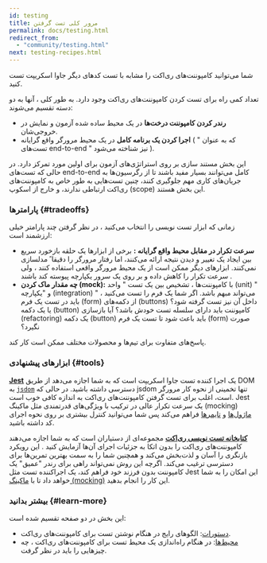 ```yaml
---
id: testing
title: مرور کلی تست گرفتن
permalink: docs/testing.html
redirect_from:
  - "community/testing.html"
next: testing-recipes.html
---
```


شما می‌توانید کامپوننت‌های ری‌اکت را مشابه با تست کد‌های دیگر جاوا اسکریپت تست کنید.

تعداد کمی راه برای تست کردن کامپوننت‌های ری‌اکت وجود دارد. به طور کلی ، آنها به دو دسته تقسیم می‌شوند:

* **رندر کردن کامپوننت درخت‌ها** در یک محیط ساده شده آزمون و نمایش در خروجی‌شان.
* **اجرا کردن یک برنامه کامل** در یک محیط مرورگر واقع گرایانه ( که به عنوان " تست‌های end-to-end " نیز شناخته می‌شود ).

این بخش مستند سازی بر روی استراتژی‌های آزمون برای اولین مورد تمرکز دارد. در حالی که تست‌های end-to-end کامل می‌توانند بسیار مفید باشند تا از رگرسیون‌ها به جریان‌های کاری مهم جلوگیری کنند، چنین تست‌هایی به طور خاص به کامپوننت‌های ری‌اکت ارتباطی ندارند، و خارج از اسکوپ (scope) این بخش هستند.

### پارامتر‌ها {#tradeoffs}


زمانی که ابزار تست نویسی را انتخاب می‌کنید ، در نظر گرفتن چند پارامتر خیلی ارزشمند است:

* **سرعت تکرار در مقابل محیط واقع گرایانه :** برخی از ابزارها یک حلقه بازخورد سریع بین ایجاد یک تغییر و دیدن نتیجه ارائه می‌کنند، اما رفتار مرورگر را دقیقا ً مدلسازی نمی‌کنند. ابزارهای دیگر ممکن است از یک محیط مرورگر واقعی استفاده کنند ، ولی سرعت تکرار را کاهش داده و بر روی یک سرور یکپارچه پیوسته‌ کند باشند .
* **چه مقدار ماک کردن (mock):** با کامپوننت‌ها ، تشخیص بین یک تست " واحد (unit) " و "یکپارچه (integration) " می‌تواند مبهم باشد. اگر شما یک فرم را تست می‌کنید ، باید در تست یک فرم (form) از دکمه‌های (‌buttons) داخل آن نیز تست گرفته شود؟ یا یک دکمه (button) کامپوننت باید دارای سلسله تست خودش باشد؟ آیا بازسازی (refactoring) یک دکمه‌ (button) باید باعث شود تا تست یک فرم (form) صورت نگیرد؟

پاسخ‌های متفاوت برای تیم‌ها و محصولات مختلف ممکن است کار کند.

### ابزارهای پیشنهادی {#tools}

**[Jest](https://facebook.github.io/jest/)** یک اجرا کننده تست جاوا‌ اسکریپت است که به شما اجازه می‌دهد از طریق DOM به [`jsdom`](/docs/testing-environments.html#mocking-a-rendering-surface) دسترسی داشته باشید. در حالی که jsdom تنها تخمینی از نحوه کار مرورگر است، اغلب برای تست گرفتن کامپوننت‌های ری‌اکت به اندازه کافی خوب است. Jest یک سرعت تکرار عالی در ترکیب با ویژگی‌های قدرتمندی مثل ماکینگ (mocking) [ماژول‌ها](/docs/testing-environments.html#mocking-modules) و [تایمر‌ها](/docs/testing-environments.html#mocking-timers) فراهم می‌کند پس شما می‌توانید کنترل بیشتری بر روی نحوه اجرای کد داشته باشید.

**[کتابخانه تست نویسی ری‌اکت](https://testing-library.com/react)** مجموعه‌ای از دستیاران است که به شما اجازه می‌دهند کامپوننت‌های ری‌اکت را بدون اتکا به جزئیات اجرای آن‌ها آزمایش کنید . این رویکرد بازنگری را آسان و لذت‌بخش می‌کند و همچنین شما را به سمت بهترین تمرین‌ها برای دسترسی ترغیب می‌کند. اگرچه این روش نمی‌تواند راهی برای رندر "عمیق" یک کامپوننت بدون فرزند خود فراهم کند، یک اجرا‌کننده تست مثل Jest این امکان را به شما خواهد داد تا با [ماکینگ (mocking)](/docs/testing-recipes.html#mocking-modules) این کار را انجام بدهید.

### بیشتر بدانید {#learn-more}

این بخش در دو صفحه تقسیم شده است:

- [دستورات](/docs/testing-recipes.html): الگوهای رایج در هنگام نوشتن تست برای کامپوننت‌های ری‌اکت.
- [محیط‌ها](/docs/testing-environments.html): در هنگام راه‌اندازی یک محیط تست برای کامپوننت‌های ری‌اکت ، چه چیز‌هایی را باید در نظر گرفت.
